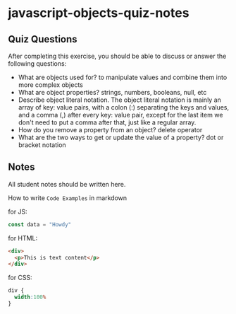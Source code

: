 # javascript-objects-quiz-notes

## Quiz Questions

After completing this exercise, you should be able to discuss or answer the following questions:

- What are objects used for?
to manipulate values and combine them into more complex objects
- What are object properties?
strings, numbers, booleans, null, etc
- Describe object literal notation.
The object literal notation is mainly an array of key: value pairs, with a colon (:) separating the keys and values, and a comma (,) after every key: value pair, except for the last item we don't need to put a comma after that, just like a regular array.
- How do you remove a property from an object?
delete operator
- What are the two ways to get or update the value of a property?
dot or bracket notation
## Notes

All student notes should be written here.


How to write `Code Examples` in markdown

for JS:
```javascript
const data = "Howdy"
```

for HTML:
```html
<div>
  <p>This is text content</p>
</div>
```

for CSS:
```css
div {
  width:100%
}
```
